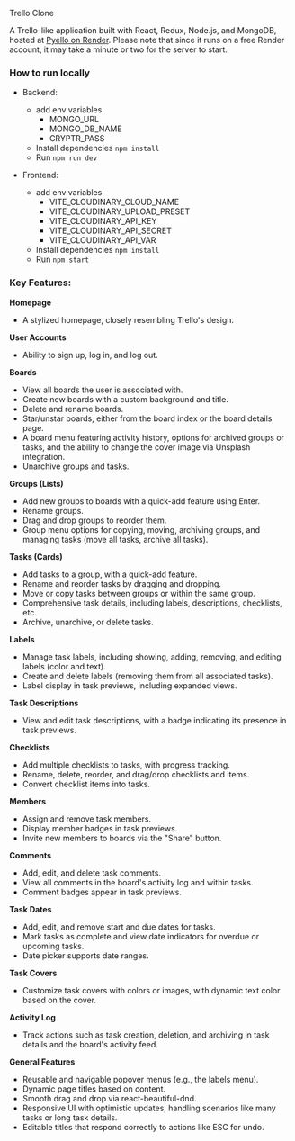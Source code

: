 Trello Clone

A Trello-like application built with React, Redux, Node.js, and MongoDB, hosted at [Pyello on Render](https://pyello.onrender.com). Please note that since it runs on a free Render account, it may take a minute or two for the server to start.

### How to run locally

- Backend:

  - add env variables
    - MONGO_URL
    - MONGO_DB_NAME
    - CRYPTR_PASS
  - Install dependencies `npm install`
  - Run `npm run dev`

- Frontend:
  - add env variables
    - VITE_CLOUDINARY_CLOUD_NAME
    - VITE_CLOUDINARY_UPLOAD_PRESET
    - VITE_CLOUDINARY_API_KEY
    - VITE_CLOUDINARY_API_SECRET
    - VITE_CLOUDINARY_API_VAR
  - Install dependencies `npm install`
  - Run `npm start`

### **Key Features:**

**Homepage**

- A stylized homepage, closely resembling Trello's design.

**User Accounts**

- Ability to sign up, log in, and log out.

**Boards**

- View all boards the user is associated with.
- Create new boards with a custom background and title.
- Delete and rename boards.
- Star/unstar boards, either from the board index or the board details page.
- A board menu featuring activity history, options for archived groups or tasks, and the ability to change the cover image via Unsplash integration.
- Unarchive groups and tasks.

**Groups (Lists)**

- Add new groups to boards with a quick-add feature using Enter.
- Rename groups.
- Drag and drop groups to reorder them.
- Group menu options for copying, moving, archiving groups, and managing tasks (move all tasks, archive all tasks).

**Tasks (Cards)**

- Add tasks to a group, with a quick-add feature.
- Rename and reorder tasks by dragging and dropping.
- Move or copy tasks between groups or within the same group.
- Comprehensive task details, including labels, descriptions, checklists, etc.
- Archive, unarchive, or delete tasks.

**Labels**

- Manage task labels, including showing, adding, removing, and editing labels (color and text).
- Create and delete labels (removing them from all associated tasks).
- Label display in task previews, including expanded views.

**Task Descriptions**

- View and edit task descriptions, with a badge indicating its presence in task previews.

**Checklists**

- Add multiple checklists to tasks, with progress tracking.
- Rename, delete, reorder, and drag/drop checklists and items.
- Convert checklist items into tasks.

**Members**

- Assign and remove task members.
- Display member badges in task previews.
- Invite new members to boards via the "Share" button.

**Comments**

- Add, edit, and delete task comments.
- View all comments in the board's activity log and within tasks.
- Comment badges appear in task previews.

**Task Dates**

- Add, edit, and remove start and due dates for tasks.
- Mark tasks as complete and view date indicators for overdue or upcoming tasks.
- Date picker supports date ranges.

**Task Covers**

- Customize task covers with colors or images, with dynamic text color based on the cover.

**Activity Log**

- Track actions such as task creation, deletion, and archiving in task details and the board's activity feed.

**General Features**

- Reusable and navigable popover menus (e.g., the labels menu).
- Dynamic page titles based on content.
- Smooth drag and drop via react-beautiful-dnd.
- Responsive UI with optimistic updates, handling scenarios like many tasks or long task details.
- Editable titles that respond correctly to actions like ESC for undo.
